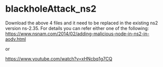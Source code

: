 # blackholeAttack_ns2

Download the above 4 files and it need to be replaced in the existing ns2 version ns-2.35. 
For details you can refer either one of the following:
https://www.nsnam.com/2014/02/adding-malicious-node-in-ns2-in-aodv.html

or 

https://www.youtube.com/watch?v=xHNcbq1g7CQ
